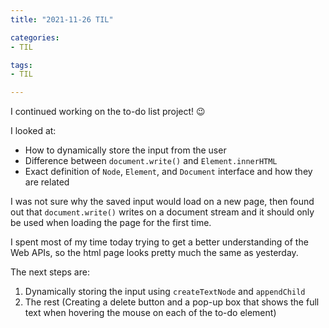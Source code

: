 ```yaml
---
title: "2021-11-26 TIL"

categories: 
- TIL

tags:
- TIL

---
```


I continued working on the to-do list project! 😉

I looked at:

- How to dynamically store the input from the user
- Difference between `document.write()` and `Element.innerHTML`
- Exact definition of `Node`, `Element`, and `Document` interface and how they are related

I was not sure why the saved input would load on a new page, then found out that `document.write()` writes on a document stream and it should only be used when loading the page for the first time.

I spent most of my time today trying to get a better understanding of the Web APIs, so the html page looks pretty much the same as yesterday.

The next steps are:

1. Dynamically storing the input using `createTextNode` and `appendChild`
1. The rest (Creating a delete button and a pop-up box that shows the full text when hovering the mouse on each of the to-do element) 
